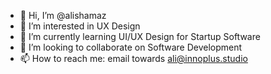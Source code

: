 - 👋 Hi, I’m @alishamaz
- 👀 I’m interested in UX Design
- 🌱 I’m currently learning UI/UX Design for Startup Software
- 💞️ I’m looking to collaborate on Software Development
- 📫 How to reach me: email towards ali@innoplus.studio

<!---
alishamaz/alishamaz is a ✨ special ✨ repository because its `README.md` (this file) appears on your GitHub profile.
You can click the Preview link to take a look at your changes.
--->
